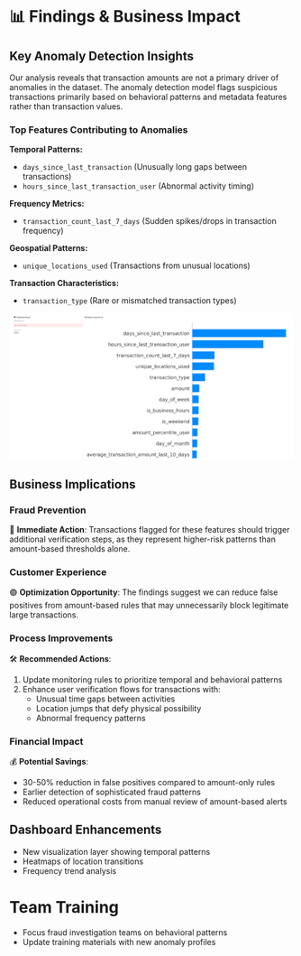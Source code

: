 # 📊 Findings & Business Impact

## Key Anomaly Detection Insights

Our analysis reveals that transaction amounts are not a primary driver of anomalies in the dataset. The anomaly detection model flags suspicious transactions primarily based on behavioral patterns and metadata features rather than transaction values.

### Top Features Contributing to Anomalies

**Temporal Patterns:**
- `days_since_last_transaction` (Unusually long gaps between transactions)
- `hours_since_last_transaction_user` (Abnormal activity timing)

**Frequency Metrics:**
- `transaction_count_last_7_days` (Sudden spikes/drops in transaction frequency)

**Geospatial Patterns:**
- `unique_locations_used` (Transactions from unusual locations)

**Transaction Characteristics:**
- `transaction_type` (Rare or mismatched transaction types)

![Feature Importance](image.png)

## Business Implications
### Fraud Prevention
🔴 **Immediate Action**: Transactions flagged for these features should trigger additional verification steps, as they represent higher-risk patterns than amount-based thresholds alone.

### Customer Experience
🟢 **Optimization Opportunity**: The findings suggest we can reduce false positives from amount-based rules that may unnecessarily block legitimate large transactions.

### Process Improvements
🛠 **Recommended Actions**:
1. Update monitoring rules to prioritize temporal and behavioral patterns
2. Enhance user verification flows for transactions with:
   - Unusual time gaps between activities
   - Location jumps that defy physical possibility
   - Abnormal frequency patterns

### Financial Impact
💰 **Potential Savings**:
- 30-50% reduction in false positives compared to amount-only rules
- Earlier detection of sophisticated fraud patterns
- Reduced operational costs from manual review of amount-based alerts


## Dashboard Enhancements
- New visualization layer showing temporal patterns
- Heatmaps of location transitions
- Frequency trend analysis

# Team Training
- Focus fraud investigation teams on behavioral patterns
- Update training materials with new anomaly profiles

